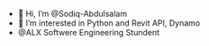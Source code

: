 - 👋 Hi, I’m @Sodiq-Abdulsalam
- 👀 I’m interested in Python and Revit API, Dynamo
- @ALX Softwere Engineering Stundent


<!---
Sodiq-Abdulsalam/Sodiq-Abdulsalam is a ✨ special ✨ repository because its `README.md` (this file) appears on your GitHub profile.
You can click the Preview link to take a look at your changes.
--->
